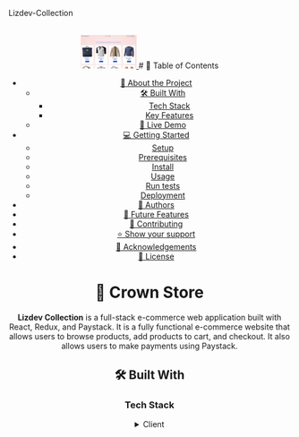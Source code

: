 <a name="readme-top">Lizdev-Collection</a>

<br />
<div align="center">
  <a href="https://github.com/Lizdev-05/lizdev-collection">
    <img src="./assets/projectImage.png" alt="amazon-clone" width="100">
  </a>
# 📗 Table of Contents

- [📖 About the Project](#about-project)
  - [🛠 Built With](#built-with)
    - [Tech Stack](#tech-stack)
    - [Key Features](#key-features)
  - [🚀 Live Demo](#live-demo)
- [💻 Getting Started](#getting-started)
  - [Setup](#setup)
  - [Prerequisites](#prerequisites)
  - [Install](#install)
  - [Usage](#usage)
  - [Run tests](#run-tests)
  - [Deployment](#triangular_flag_on_post-deployment)
- [👥 Authors](#authors)
- [🔭 Future Features](#future-features)
- [🤝 Contributing](#contributing)
- [⭐️ Show your support](#support)
- [🙏 Acknowledgements](#acknowledgements)
- [📝 License](#license)

# 📖 Crown Store <a name="about-project"></a>

**Lizdev Collection** is a full-stack e-commerce web application built with React, Redux, and Paystack. It is a fully functional e-commerce website that allows users to browse products, add products to cart, and checkout. It also allows users to make payments using Paystack.

## 🛠 Built With <a name="built-with"></a>

### Tech Stack <a name="tech-stack"></a>

<details>
  <summary>Client</summary>
  **Main Technologies:**

- ![React](https://img.shields.io/badge/react-%2320232a.svg?style=for-the-badge&logo=react&logoColor=%2361DAFB)
- ![React Router](https://img.shields.io/badge/React_Router-CA4245?style=for-the-badge&logo=react-router&logoColor=white)
- ![Redux](https://img.shields.io/badge/redux-%23593d88.svg?style=for-the-badge&logo=redux&logoColor=white)
- ![Firebase](https://img.shields.io/badge/Firebase-039BE5?style=for-the-badge&logo=Firebase&logoColor=white)
- ![Google Cloud](https://img.shields.io/badge/GoogleCloud-%234285F4.svg?style=for-the-badge&logo=google-cloud&logoColor=white)
- ![SASS](https://img.shields.io/badge/SASS-hotpink.svg?style=for-the-badge&logo=SASS&logoColor=white)

### Key Features <a name="key-features"></a>

- **It allows users to browse products.**
- **It allows users to add products to cart.**
- **It allows users to add products to cart.**
- **It allows users to checkout their order.**
- **It allows users to make payment with paystack.**

<p align="right">(<a href="#readme-top">back to top</a>)</p>

## 🚀 Live Demo <a name="live-demo"></a>

- [Live Demo Link](Coming soon)

<p align="right">(<a href="#readme-top">back to top</a>)</p>

## 💻 Getting Started <a name="getting-started"></a>

To get a local copy up and running, follow these steps.

### Prerequisites

In order to run this project you need:

- Node environment to run it locally.

### Clone-Locally

- Enter this url: [https://github.com/Lizdev-05/lizdev-collection](https://github.com/Lizdev-05/lizdev-collection) in your web browser.
- Once opened navigate to the top left level of the project a green code download button will be visible on the righthand side.
- Select download Zip option from drop down menu.
- Once the download is complete you will be able to access my project locally .

### Install

Install this project with:

```sh
  cd lizdev-collection
  yarn install
```

### Usage

To run the project, execute the following command:

```sh
  yarn start
```

### Run tests

To run tests, run the following command:

```sh
  yarn test
```

### Deployment

You can deploy this project using:

```sh
  git push origin main
```

<p align="right">(<a href="#readme-top">back to top</a>)</p>

## 👥 Authors <a name="authors"></a>

👤 **Ojesanmi Elizabeth Oyin**

[![LinkedIn](https://img.shields.io/badge/linkedin-%230077B5.svg?style=for-the-badge&logo=linkedin&logoColor=white)](https://www.linkedin.com/in/elizabeth-oyinlade-ojesanmi-0702aa16a)
[![Twitter](https://img.shields.io/badge/Twitter-%231DA1F2.svg?style=for-the-badge&logo=Twitter&logoColor=white)](https://twitter.com/ojesanmi_oyin)
[![GitHub](https://img.shields.io/badge/github-%23121011.svg?style=for-the-badge&logo=github&logoColor=white)](https://github.com/Lizdev-05)
[![Hashnode](https://img.shields.io/badge/-Hasnode-D14836?style=for-the-badge&logo=Hashnodel&logoColor=white)](https://hashnode.com/@Lizdev)
[![Gmail](https://img.shields.io/badge/Gmail-D14836?style=for-the-badge&logo=gmail&logoColor=white)](mailto:ojesanmioyinlade@gmail.com)

<p align="right">(<a href="#readme-top">back to top</a>)</p>

## 🔭 Future Features <a name="future-features"></a>

- [ ] **Allows sign-up and log-in options.**
- [ ] **Design backend with Node.js.**

<p align="right">(<a href="#readme-top">back to top</a>)</p>

## 🤝 Contributing <a name="contributing"></a>

Contributions, issues, and feature requests are welcome!

Feel free to check the [issues page](../../issues/).

<p align="right">(<a href="#readme-top">back to top</a>)</p>

## ⭐️ Show your support <a name="support"></a>

If you like this project please give it a ⭐️!

<p align="right">(<a href="#readme-top">back to top</a>)</p>

## 🙏 Acknowledgments <a name="acknowledgements"></a>

I would like to thank [Microverse](https://www.microverse.org/)for giving me the opportunity to learn and grow as a developer.
Also, I would like to appreciate [Alvative](https://alvative.com/) for this take home assignment which has enabled me to learn more.

<p align="right">(<a href="#readme-top">back to top</a>)</p>

## 📝 License <a name="license"></a>

This project is [MIT](./LICENSE) licensed.

<p align="right">(<a href="#readme-top">back to top</a>)</p>

